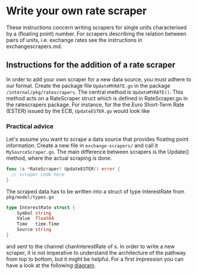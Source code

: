 # Write your own rate scraper

These instructions concern writing scrapers for single units characterised by a \(floating point\) number. For scrapers describing the relation between pairs of units, i.e. exchange rates see the instructions in exchangescrapers.md.

## Instructions for the addition of a rate scraper

In order to add your own scraper for a new data source, you must adhere to our format. Create the package file `UpdateMYRATE.go` in the package `/internal/pkg/ratescrapers`. The central method is `UpdateMYRATE()`. This method acts on a RateScraper struct which is defined in RateScraper.go in the ratescrapers package. For instance, for the the Euro Short-Term Rate \(ESTER\) issued by the ECB, `UpdateESTER.go` would look like

### Practical advice

Let's assume you want to scrape a data source that provides floating point information. Create a new file in `exchange-scrapers/` and call it `MySourceScraper.go`. The main difference between scrapers is the Update\(\) method, where the actual scraping is done.

```go
func (s *RateScraper) UpdateESTER() error {
  // scraper code here
}
```

The scraped data has to be written into a struct of type InterestRate from `pkg/model/types.go`

```go
type InterestRate struct {
    Symbol string
    Value  float64
    Time   time.Time
    Source string
}
```

and sent to the channel chanInterestRate of s. In order to write a new scraper, it is not imperative to understand the architecture of the pathway from top to bottom, but it might be helpful. For a first impression you can have a look at the following [diagram](https://github.com/diadata-org/diadata/tree/master/documentation/tutorials/rate_scraper_diagram_down.pdf).

